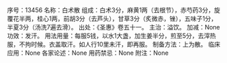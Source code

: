 序号：13456
名称：白术散
组成：白术3分，麻黄1两（去根节），赤芍药3分，旋覆花半两，桂心1两，前胡3分（去芦头），甘草3分（炙微赤，锉），五味子1分，半夏3分（汤洗7遍去滑）。
出处：《圣惠》卷五十一。
主治：溢饮。
加减：None
功效：发汗。
用法用量：每服5钱，以水1大盏，加生姜半分，煎至5分，去滓热服，不拘时候。衣盖取汗。如人行10里未汗，即再服。
制备方法：上为散。
临床应用：None
各家论述：None
用药禁忌：None
附注：None
